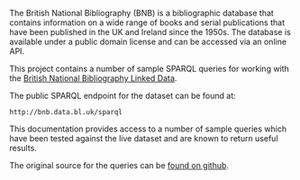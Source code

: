 The British National Bibliography (BNB) is a bibliographic database that contains information on a wide range of books and serial publications that have been published in the UK and Ireland since the 1950s. The database is available under a public domain license and can be accessed via an online API.

This project contains a number of sample SPARQL queries for working with the [British National Bibliography Linked Data](http://www.bl.uk/bibliographic/datafree.html#lod).

The public SPARQL endpoint for the dataset can be found at:

	http://bnb.data.bl.uk/sparql

This documentation provides access to a number of sample queries which have been tested against the live dataset and are known to return useful results.

The original source for the queries can be [found on github](https://github.com/ldodds/bnb-queries).

